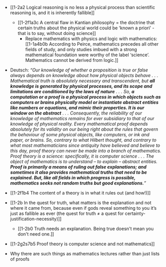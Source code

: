 - [[1-2a2 Logical reasoning is no less a physical process than scientific reasoning is, and it is inherently fallible]]
	- [[1-2f1a3c A central flaw in Kantian philosophy = the doctrine that certain truths about the physical world could be ‘known a priori’ - that is to say, without doing science]]
		* Replace mathematics with physics and logic with mathematics: [[1-1a4b0b According to Peirce, mathematics precedes all other fields of study, and only studies imbued with a strong mathematical foundation were worthy of the label ‘science’. Mathematics cannot be derived from logic.]]

- Deutsch: *“Our knowledge of whether a proposition is true or false always depends on knowledge about how physical objects behave . . . Mathematical truth is absolutely necessary and transcendent, but **all knowledge is generated by physical processes, and its scope and limitations are conditioned by the laws of nature** . . . So, **a computation or a proof is a physical process in which objects such as computers or brains physically model or instantiate abstract entities like numbers or equations, and mimic their properties. It is our window on the abstract** . . . Consequently, the reliability of our knowledge of mathematics remains for ever subsidiary to that of our knowledge of physical reality. Every mathematical proof depends absolutely for its validity on our being right about the rules that govern the behaviour of some physical objects, like computers, or ink and paper, or brains. So, contrary to what Hilbert thought, and contrary to what most mathematicians since antiquity have believed and believe to this day, proof theory can never be made into a branch of mathematics. Proof theory is a science: specifically, it is computer science . . . The object of mathematics is to understand – to explain – abstract entities. **Proof is primarily a means of ruling out false explanations; and sometimes it also provides mathematical truths that need to be explained. But, like all fields in which progress is possible, mathematics seeks not random truths but good explanations.**”*
- [[1-2f1b4 The content of a theory is in what it rules out (and how!)]]
- [[1-2b In the quest for truth, what matters is the explanation and not where it came from, because even if gods reveal something to you it’s just as fallible as ever (the quest for truth ≠ a quest for certainty-justification-necessity)]]
	- [[1-2b0 Truth needs an explanation. Being true doesn't mean you don't need one.]]
- [[1-2g2s7b5 Proof theory is computer science and not mathematics]]

- Why there are such things as mathematics lectures rather than just lists of proofs

